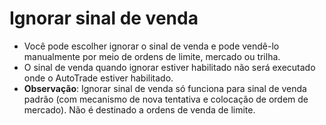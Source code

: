 # **Ignorar sinal de venda**

- Você pode escolher ignorar o sinal de venda e pode vendê-lo manualmente por meio de ordens de limite, mercado ou trilha.
- O sinal de venda quando ignorar estiver habilitado não será executado onde o AutoTrade estiver habilitado.
- **Observação**: Ignorar sinal de venda só funciona para sinal de venda padrão (com mecanismo de nova tentativa e colocação de ordem de mercado). Não é destinado a ordens de venda de limite.
